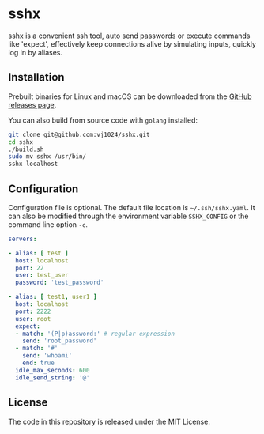 # sshx

sshx is a convenient ssh tool, auto send passwords or execute commands like 'expect', effectively keep connections alive by simulating inputs, quickly log in by aliases.

## Installation

Prebuilt binaries for Linux and macOS can be downloaded from the [GitHub releases page](https://github.com/vj1024/sshx/releases).

You can also build from source code with `golang` installed:

``` bash
git clone git@github.com:vj1024/sshx.git
cd sshx
./build.sh
sudo mv sshx /usr/bin/
sshx localhost
```

## Configuration

Configuration file is optional.
The default file location is `~/.ssh/sshx.yaml`.
It can also be modified through the environment variable `SSHX_CONFIG` or the command line option `-c`.

``` yaml
servers:

- alias: [ test ]
  host: localhost 
  port: 22
  user: test_user
  password: 'test_password'

- alias: [ test1, user1 ]
  host: localhost 
  port: 2222
  user: root 
  expect:
  - match: '(P|p)assword:' # regular expression
    send: 'root_password'
  - match: '#'
    send: 'whoami'
    end: true
  idle_max_seconds: 600
  idle_send_string: '@'
```

## License

The code in this repository is released under the MIT License.
